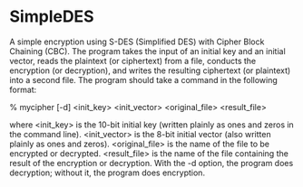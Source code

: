 # SimpleDES
A simple encryption using S-DES (Simplified DES) with Cipher Block Chaining (CBC).
The program takes the input of an initial key and an initial vector, reads the plaintext (or ciphertext) from a file, conducts the encryption (or decryption), and writes the resulting ciphertext (or plaintext) into a second file. 
The program should take a command in the following format:

% mycipher [-d] <init_key> <init_vector> <original_file> <result_file>

where <init_key> is the 10-bit initial key (written plainly as ones and zeros in the command line). <init_vector> is the 8-bit initial vector (also written plainly as ones and zeros). <original_file> is the name of the file to be encrypted or decrypted. <result_file> is the name of the file containing the result of the encryption or decryption. With the -d option, the program does decryption; without it, the program does encryption. 
